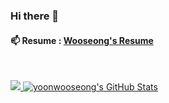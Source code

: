 ### Hi there 👋

#### 📫 Resume : [Wooseong's Resume](https://www.notion.so/Wooseong-Yoon-ce203d53709c4019957e3cc01513aa82)

</br>

<p align="">
<a href="https://github.com/yoonwooseong/yoonwooseong">
  <img src="https://github-readme-stats.vercel.app/api/top-langs/?username=yoonwooseong&hide=html" />
</a>
<a href="https://github.com/yoonwooseong/yoonwooseong">
  <img src="https://github-readme-stats.vercel.app/api?username=yoonwooseong&show_icons=true&line_height=40&count_private=true&hide=contribs" alt="yoonwooseong's GitHub Stats" />
</a>
</p>

<!--
**yoonwooseong/yoonwooseong** is a ✨ _special_ ✨ repository because its `README.md` (this file) appears on your GitHub profile.

Here are some ideas to get you started:

- 🔭 I’m currently working on ...
- 🌱 I’m currently learning ...
- 👯 I’m looking to collaborate on ...
- 🤔 I’m looking for help with ...
- 💬 Ask me about ...
- 📫 How to reach me: ...
- 😄 Pronouns: ...
- ⚡ Fun fact: ...
-->
